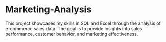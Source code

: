 # Marketing-Analysis
This project showcases my skills in SQL and Excel through the analysis of e-commerce sales data. The goal is to provide insights into sales performance, customer behavior, and marketing effectiveness.
